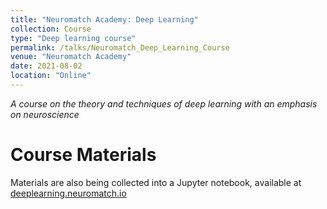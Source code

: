 ```yaml
---
title: "Neuromatch Academy: Deep Learning"
collection: Course
type: "Deep learning course"
permalink: /talks/Neuromatch_Deep_Learning_Course
venue: "Neuromatch Academy"
date: 2021-08-02
location: "Online"
---
```


*A course on the theory and techniques of deep learning with an emphasis on neuroscience*

Course Materials
======
Materials are also being collected into a Jupyter notebook, available at [deeplearning.neuromatch.io](deeplearning.neuromatch.io)

